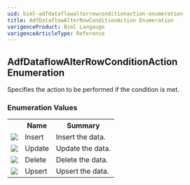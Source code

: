 ```yaml
---
uid: biml-adfdataflowalterrowconditionaction-enumeration
title: AdfDataflowAlterRowConditionAction Enumeration
varigenceProduct: Biml Langauge
varigenceArticleType: Reference
---
```


## AdfDataflowAlterRowConditionAction Enumeration<div class="LanguageSummary"><div class ="SummaryItem">Specifies the action to be performed if the condition is met.</div></div><div class="EnumValueGroup">### Enumeration Values<table id="EnumValue" class="MemberList"><tbody><tr><th class="MemberTypeIconColumnHeader">&nbsp;</th><th class="MemberNameColumnHeader">Name</th><th class="MemberSummaryColumnHeader">Summary</th></tr><tr class="cd0"><td align="center" class="MemberTypeIcon"><img src="enumValue.png"></img></td><td class="MemberName">Insert</td><td class="MemberSummary"><div class ="SummaryItem">Insert the data.</div></td></tr><tr class="cd1"><td align="center" class="MemberTypeIcon"><img src="enumValue.png"></img></td><td class="MemberName">Update</td><td class="MemberSummary"><div class ="SummaryItem">Update the data.</div></td></tr><tr class="cd0"><td align="center" class="MemberTypeIcon"><img src="enumValue.png"></img></td><td class="MemberName">Delete</td><td class="MemberSummary"><div class ="SummaryItem">Delete the data.</div></td></tr><tr class="cd1"><td align="center" class="MemberTypeIcon"><img src="enumValue.png"></img></td><td class="MemberName">Upsert</td><td class="MemberSummary"><div class ="SummaryItem">Upsert the data.</div></td></tr></tbody></table></div>